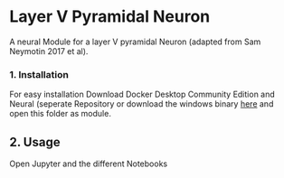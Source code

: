 # Layer V Pyramidal Neuron
A neural Module for a layer V pyramidal Neuron (adapted from Sam Neymotin 2017 et al).

### 1. Installation
For easy installation Download Docker Desktop Community Edition and Neural (seperate Repository or download the windows binary [here](https://drive.google.com/file/d/1NkJ5dqdVihb0boSYsHIL6K6aZ9MksG9D/view) and open this folder as module.

## 2. Usage

Open Jupyter and the different Notebooks
